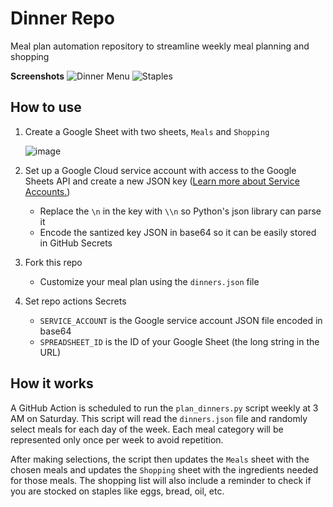 # Dinner Repo

Meal plan automation repository to streamline weekly meal planning and shopping

**Screenshots**
![Dinner Menu](https://github.com/Ho1yShif/dinner/assets/75815862/e01fe0a6-1cb8-4f37-b436-84ea816c3b03)
![Staples](https://github.com/Ho1yShif/dinner/assets/40185666/bc608e33-3374-4526-971f-9aa0c0361621)

## How to use

1. Create a Google Sheet with two sheets, `Meals` and `Shopping`

   ![image](https://github.com/Ho1yShif/dinner/assets/40185666/2c688c51-7fac-4ad9-b3f6-7f885b261be1)

2. Set up a Google Cloud service account with access to the Google Sheets API and create a new JSON key ([Learn more about Service Accounts.](https://cloud.google.com/iam/docs/service-account-overview?authuser=4))

   - Replace the `\n` in the key with `\\n` so Python's json library can parse it
   - Encode the santized key JSON in base64 so it can be easily stored in GitHub Secrets

3. Fork this repo

   - Customize your meal plan using the `dinners.json` file

4. Set repo actions Secrets
   - `SERVICE_ACCOUNT` is the Google service account JSON file encoded in base64
   - `SPREADSHEET_ID` is the ID of your Google Sheet (the long string in the URL)

## How it works

A GitHub Action is scheduled to run the `plan_dinners.py` script weekly at 3 AM on Saturday. This script will read the `dinners.json` file and randomly select meals for each day of the week. Each meal category will be represented only once per week to avoid repetition.

After making selections, the script then updates the `Meals` sheet with the chosen meals and updates the `Shopping` sheet with the ingredients needed for those meals. The shopping list will also include a reminder to check if you are stocked on staples like eggs, bread, oil, etc.

